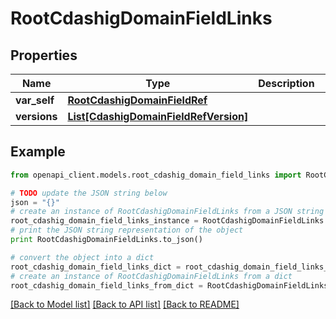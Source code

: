 # RootCdashigDomainFieldLinks


## Properties
Name | Type | Description | Notes
------------ | ------------- | ------------- | -------------
**var_self** | [**RootCdashigDomainFieldRef**](RootCdashigDomainFieldRef.md) |  | [optional] 
**versions** | [**List[CdashigDomainFieldRefVersion]**](CdashigDomainFieldRefVersion.md) |  | [optional] 

## Example

```python
from openapi_client.models.root_cdashig_domain_field_links import RootCdashigDomainFieldLinks

# TODO update the JSON string below
json = "{}"
# create an instance of RootCdashigDomainFieldLinks from a JSON string
root_cdashig_domain_field_links_instance = RootCdashigDomainFieldLinks.from_json(json)
# print the JSON string representation of the object
print RootCdashigDomainFieldLinks.to_json()

# convert the object into a dict
root_cdashig_domain_field_links_dict = root_cdashig_domain_field_links_instance.to_dict()
# create an instance of RootCdashigDomainFieldLinks from a dict
root_cdashig_domain_field_links_from_dict = RootCdashigDomainFieldLinks.from_dict(root_cdashig_domain_field_links_dict)
```
[[Back to Model list]](../README.md#documentation-for-models) [[Back to API list]](../README.md#documentation-for-api-endpoints) [[Back to README]](../README.md)


